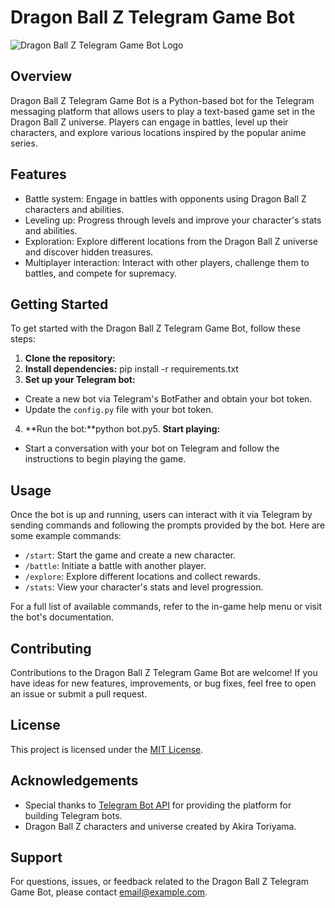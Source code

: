 # Dragon Ball Z Telegram Game Bot

![Dragon Ball Z Telegram Game Bot Logo]()

## Overview
Dragon Ball Z Telegram Game Bot is a Python-based bot for the Telegram messaging platform that allows users to play a text-based game set in the Dragon Ball Z universe. Players can engage in battles, level up their characters, and explore various locations inspired by the popular anime series.

## Features
- Battle system: Engage in battles with opponents using Dragon Ball Z characters and abilities.
- Leveling up: Progress through levels and improve your character's stats and abilities.
- Exploration: Explore different locations from the Dragon Ball Z universe and discover hidden treasures.
- Multiplayer interaction: Interact with other players, challenge them to battles, and compete for supremacy.

## Getting Started
To get started with the Dragon Ball Z Telegram Game Bot, follow these steps:

1. **Clone the repository:**
2. **Install dependencies:**
   pip install -r requirements.txt
3. **Set up your Telegram bot:**
- Create a new bot via Telegram's BotFather and obtain your bot token.
- Update the `config.py` file with your bot token.

4. **Run the bot:**python bot.py5. **Start playing:**
- Start a conversation with your bot on Telegram and follow the instructions to begin playing the game.

## Usage
Once the bot is up and running, users can interact with it via Telegram by sending commands and following the prompts provided by the bot. Here are some example commands:

- `/start`: Start the game and create a new character.
- `/battle`: Initiate a battle with another player.
- `/explore`: Explore different locations and collect rewards.
- `/stats`: View your character's stats and level progression.

For a full list of available commands, refer to the in-game help menu or visit the bot's documentation.

## Contributing
Contributions to the Dragon Ball Z Telegram Game Bot are welcome! If you have ideas for new features, improvements, or bug fixes, feel free to open an issue or submit a pull request.

## License
This project is licensed under the [MIT License](LICENSE).

## Acknowledgements
- Special thanks to [Telegram Bot API](https://core.telegram.org/bots/api) for providing the platform for building Telegram bots.
- Dragon Ball Z characters and universe created by Akira Toriyama.

## Support
For questions, issues, or feedback related to the Dragon Ball Z Telegram Game Bot, please contact [email@example.com](mailto:email@example.com).
